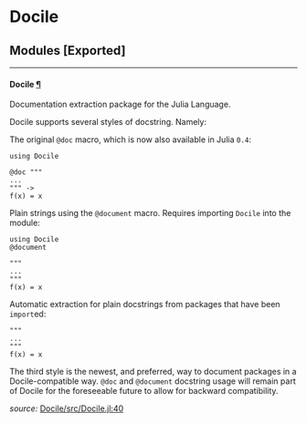 # Docile


## Modules [Exported]

---

<a id="module__docile.1" class="lexicon_definition"></a>
#### Docile [¶](#module__docile.1)
Documentation extraction package for the Julia Language.

Docile supports several styles of docstring. Namely:

The original ``@doc`` macro, which is now also available in Julia ``0.4``:

    using Docile

    @doc """
    ...
    """ ->
    f(x) = x

Plain strings using the ``@document`` macro. Requires importing ``Docile`` into
the module:

    using Docile
    @document

    """
    ...
    """
    f(x) = x

Automatic extraction for plain docstrings from packages that have been
``import``ed:

    """
    ...
    """
    f(x) = x

The third style is the newest, and preferred, way to document packages in a
Docile-compatible way. ``@doc`` and ``@document`` docstring usage will remain
part of Docile for the foreseeable future to allow for backward compatibility.


*source:*
[Docile/src/Docile.jl:40](https://github.com/MichaelHatherly/Docile.jl/tree/950375199c1c691902d2b2254a33d92fc7f2b552/src/Docile.jl#L40)

